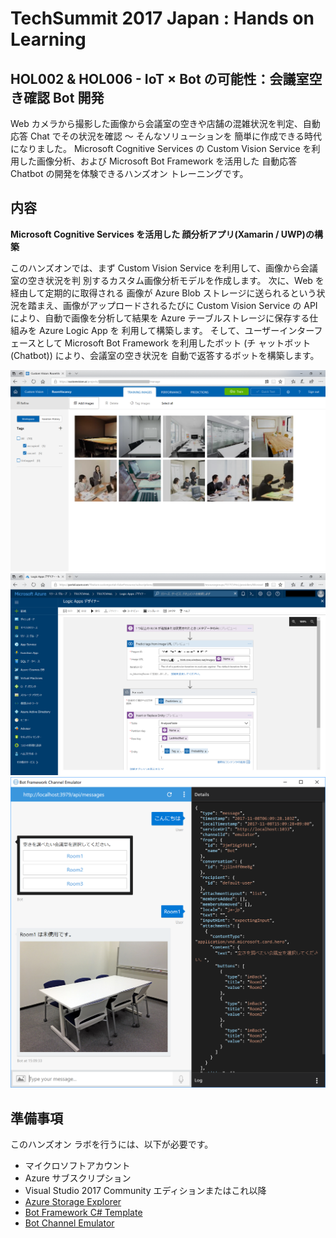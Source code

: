 # TechSummit 2017 Japan : Hands on Learning
## HOL002 & HOL006 - IoT × Bot の可能性：会議室空き確認 Bot 開発

Web カメラから撮影した画像から会議室の空きや店舗の混雑状況を判定、自動応答 Chat でその状況を確認 ～ そんなソリューションを
簡単に作成できる時代になりました。
Microsoft Cognitive Services の Custom Vision Service を利用した画像分析、および Microsoft Bot Framework を活用した
自動応答 Chatbot の開発を体験できるハンズオン トレーニングです。

## 内容
**Microsoft Cognitive Services を活用した 顔分析アプリ(Xamarin / UWP)の構築**

このハンズオンでは、まず Custom Vision Service を利用して、画像から会議室の空き状況を判 別するカスタム画像分析モデルを作成します。
次に、Web を経由して定期的に取得される 画像が Azure Blob ストレージに送られるという状況を踏まえ、画像がアップロードされるたびに 
Custom Vision Service の API により、自動で画像を分析して結果を Azure テーブルストレージに保存する仕組みを Azure Logic App を
利用して構築します。
そして、ユーザーインターフェースとして Microsoft Bot Framework を利用したボット (チ ャットボット(Chatbot)) により、会議室の空き状況を
自動で返答するボットを構築します。

![](https://github.com/ayako/TS17-CognitiveCVHoL/blob/master/media/1-12.PNG)
![](https://github.com/ayako/TS17-CognitiveCVHoL/blob/master/media/2-32.PNG)
![](https://github.com/ayako/TS17-CognitiveCVHoL/blob/master/media/3-19.PNG)

## 準備事項
このハンズオン ラボを行うには、以下が必要です。

- マイクロソフトアカウント
- Azure サブスクリプション
- Visual Studio 2017 Community エディションまたはこれ以降
- [Azure Storage Explorer](https://azure.microsoft.com/ja-jp/features/storage-explorer/)
- [Bot Framework C# Template](http://aka.ms/bf-bc-vstemplate)
- [Bot Channel Emulator](https://emulator.botframework.com/)
